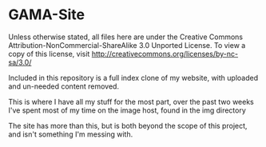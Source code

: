 GAMA-Site
=========
Unless otherwise stated, all files here are under the Creative Commons Attribution-NonCommercial-ShareAlike 3.0 Unported License. 
To view a copy of this license, visit http://creativecommons.org/licenses/by-nc-sa/3.0/

Included in this repository is a full index clone of my website, with uploaded and un-needed content removed.

This is where I have all my stuff for the most part, over the past two weeks I've spent most of my time on the image host, found in the img directory

The site has more than this, but is both beyond the scope of this project, and isn't something I'm messing with.